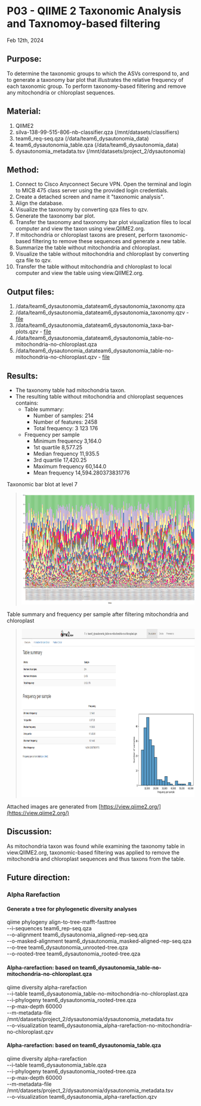 # P03 - QIIME 2 Taxonomic Analysis and Taxnomoy-based filtering

Feb 12th, 2024

## Purpose:
To determine the taxonomic groups to which the ASVs correspond to, and to generate a taxonomy bar plot that illustrates the relative frequency of each taxonomic group. 
To perform taxonomy-based filtering and remove any mitochondria or chloroplast sequences. 

## Material: 
1. QIIME2
2. silva-138-99-515-806-nb-classifier.qza (/mnt/datasets/classifiers)
3. team6_req-seq.qza (/data/team6_dysautonomia_data)
4. team6_dysautonomia_table.qza (/data/team6_dysautonomia_data)
5. dysautonomia_metadata.tsv (/mnt/datasets/project_2/dysautonomia)

## Method:
1. Connect to Cisco Anyconnect Secure VPN. Open the terminal and login to MICB 475 class server using the provided login credentials.
2. Create a detached screen and name it "taxonomic analysis". 
3. Align the database.
4. Visualize the taxonomy by converting qza files to qzv.
5. Generate the taxonomy bar plot.
6. Transfer the taxonomy and taxonomy bar plot visualization files to local computer and view the taxon using view.QIIME2.org.
7. If mitochondria or chloroplast taxons are present, perform taxonomic-based filtering to remove these sequences and generate a new table.
8. Summarize the table without mitochondria and chloroplast.
9. Visualize the table without mitochondria and chloroplast by converting qza file to qzv.
10. Transfer the table without mitochondria and chloroplast to local computer and view the table using view.QIIME2.org. 
   
## Output files:
1. /data/team6_dysautonomia_datateam6_dysautonomia_taxonomy.qza
2. /data/team6_dysautonomia_datateam6_dysautonomia_taxonomy.qzv - [file](/QIIME2/export/taxonomy.qzv)
3. /data/team6_dysautonomia_datateam6_dysautonomia_taxa-bar-plots.qzv - [file](/QIIME2/export/taxa-bar-plots.qzv)
4. /data/team6_dysautonomia_datateam6_dysautonomia_table-no-mitochondria-no-chloroplast.qza
5. /data/team6_dysautonomia_datateam6_dysautonomia_table-no-mitochondria-no-chloroplast.qzv - [file](QIIME2/export/table-no-mitochondria-no-chloroplast.qzv)

## Results: 
* The taxonomy table had mitochondria taxon. 
* The resulting table without mitochondria and chloroplast sequences contains: 
   * Table summary: 
      * Number of samples: 214
      * Number of features: 2458
      * Total frequency: 3 123 176
   * Frequency per sample
      * Minimum frequency	3,164.0
      * 1st quartile	8,577.25
      * Median frequency	11,935.5
      * 3rd quartile	17,420.25
      * Maximum frequency	60,144.0
      * Mean frequency	14,594.280373831776
    
Taxonomic bar blot at level 7
> <img src="/QIIME2/figures/taxonomic_bar_plot_level_7.png" height="300">

Table summary and frequency per sample after filtering mitochondria and chloroplast
> <img src="/QIIME2/figures/table-no-mitochondria-no-chloroplast.png" height="450">

Attached images are generated from [https://view.qiime2.org/](https://view.qiime2.org/)

## Discussion:
As mitochondria taxon was found while examining the taxonomy table in view.QIIME2.org, taxonomic-based filtering was applied
to remove the mitochondria and chloroplast sequences and thus taxons from the table. 

## Future direction:
### Alpha Rarefaction 
#### Generate a tree for phylogenetic diversity analyses
qiime phylogeny align-to-tree-mafft-fasttree \
  --i-sequences team6_rep-seq.qza \
  --o-alignment team6_dysautonomia_aligned-rep-seq.qza \
  --o-masked-alignment team6_dysautonomia_masked-aligned-rep-seq.qza \
  --o-tree team6_dysautonomia_unrooted-tree.qza \
  --o-rooted-tree team6_dysautonomia_rooted-tree.qza

#### Alpha-rarefaction: based on team6_dysautonomia_table-no-mitochondria-no-chloroplast.qza
qiime diversity alpha-rarefaction \
  --i-table  team6_dysautonomia_table-no-mitochondria-no-chloroplast.qza \
  --i-phylogeny team6_dysautonomia_rooted-tree.qza \
  --p-max-depth 60000 \
  --m-metadata-file /mnt/datasets/project_2/dysautonomia/dysautonomia_metadata.tsv \
  --o-visualization team6_dysautonomia_alpha-rarefaction-no-mitochondria-no-chloroplast.qzv

#### Alpha-rarefaction: based on team6_dysautonomia_table.qza
qiime diversity alpha-rarefaction \
  --i-table  team6_dysautonomia_table.qza \
  --i-phylogeny team6_dysautonomia_rooted-tree.qza \
  --p-max-depth 60000 \
  --m-metadata-file /mnt/datasets/project_2/dysautonomia/dysautonomia_metadata.tsv \
  --o-visualization team6_dysautonomia_alpha-rarefaction.qzv
